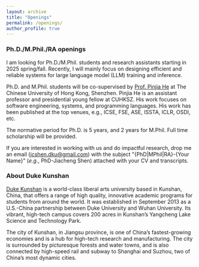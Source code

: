 ```yaml
---
layout: archive
title: "Openings"
permalink: /openings/
author_profile: true
---
```


### Ph.D./M.Phil./RA openings
I am looking for Ph.D./M.Phil. students and research assistants starting in 2025 spring/fall. Recently, I will mainly focus on designing efficient and reliable systems for large language model (LLM) training and inference.

Ph.D. and M.Phil. students will be co-supervised by [Prof. Pinjia He](https://pinjiahe.github.io/) at The Chinese University of Hong Kong, Shenzhen. Pinjia He is an assistant professor and presidential young fellow at CUHKSZ. His work focuses on software engineering, systems, and programming languages. His work has been published at the top venues, e.g., ICSE, FSE, ASE, ISSTA, ICLR, OSDI, etc.

The normative period for Ph.D. is 5 years, and 2 years for M.Phil. Full time scholarship will be provided.

If you are interested in working with us and do impactful research, drop me an email (jcshen.dku@gmail.com) with the subject "{PhD\|MPhil\|RA}-{Your Name}" (*e.g.*, PhD-Jiacheng Shen) attached with your CV and transcripts.

### About Duke Kunshan
[Duke Kunshan](https://www.dukekunshan.edu.cn/) is a world-class liberal arts university based in Kunshan, China, that offers a range of high quality, innovative academic programs for students from around the world. It was established in September 2013 as a U.S.-China partnership between Duke University and Wuhan University. Its vibrant, high-tech campus covers 200 acres in Kunshan’s Yangcheng Lake Science and Technology Park. 

The city of Kunshan, in Jiangsu province, is one of China’s fastest-growing economies and is a hub for high-tech research and manufacturing. The city is surrounded by picturesque forests and water towns, and is also connected by high-speed rail and subway to Shanghai and Suzhou, two of China’s most dynamic cities.
